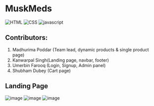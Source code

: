# MuskMeds
![HTML](https://img.shields.io/badge/HTML5-E34F26?style=for-the-badge&logo=html5&logoColor=white)
![CSS](https://img.shields.io/badge/CSS3-1572B6?style=for-the-badge&logo=css3&logoColor=white)
![javascript](https://img.shields.io/badge/JavaScript-323330?style=for-the-badge&logo=javascript&logoColor=F7DF1E)

## Contributors:
1) Madhurima Poddar (Team lead, dynamic products & single product page)
2) Kanwarpal Singh(Landing page, navbar, footer)
3) Umerbin Farooq (Login, Signup, Admin panel)
4) Shubham Dubey (Cart page)

## Landing Page
![image](https://user-images.githubusercontent.com/112859531/222207347-892b0063-c0b9-4b9d-9cde-af2bc79831ca.png)
![image](https://user-images.githubusercontent.com/112859531/222207438-5e6e400f-c7fb-4896-af5c-e0e0535ce9f4.png)
![image](https://user-images.githubusercontent.com/112859531/222207955-55a796ce-ef14-4f30-9c12-bd7a60459f8e.png)



